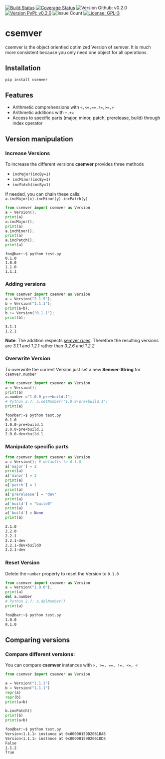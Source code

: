 [![Build Status](https://travis-ci.com/Sebi2020/csemver.svg?branch=master)](https://travis-ci.com/Sebi2020/csemver)
[![Coverage Status](https://coveralls.io/repos/github/Sebi2020/csemver/badge.svg?branch=feature%2Fdep)](https://coveralls.io/github/Sebi2020/csemver?branch=feature%2Fdep)
![Version Github: v0.2.0](https://img.shields.io/github/release/sebi2020/csemver.svg?colorB=green&style=flat)
[![Version PyPi: v0.2.0](https://img.shields.io/pypi/v/csemver.svg?colorB=green&style=flat)](https://pypi.org/project/csemver/)
![Issue Count](https://img.shields.io/github/issues-raw/sebi2020/csemver.svg?style=flat)
[![License: GPL-3](https://img.shields.io/github/license/sebi2020/csemver.svg?colorB=green&style=social)](https://github.com/Sebi2020/csemver/blob/master/LICENSE.md)
# csemver
csemver is the object orientied optimized Version of semver. It is much more consistent because you only need one object for all operations.
## Installation
```bash
pip install csemver
```
## Features
- Arithmetic comprehensions with `<,<=,==,!=,>=,>`
- Arithmetic additions with `+,+=`
- Access to specific parts (major, minor, patch, prerelease, build) through index operator

## Version manipulation
### Increase Versions
To increase the different versions **csemver** provides three methods
- `incMajor(incBy=1)`
- `incMinor(incBy=1)`
- `incPatch(incBy=1)`

If needed, you can chain these calls: `a.incMajor(x).incMinor(y).incPatch(y)`

```python
from csemver import csemver as Version
a = Version();
print(a)
a.incMajor();
print(a)
a.incMinor();
print(a)
a.incPatch();
print(a)
```

```console
foo@bar:~$ python test.py
0.1.0
1.0.0
1.1.0
1.1.1
```
### Adding versions
```python
from csemver import csemver as Version
a = Version("2.1.5");
b = Version("1.1.1");
print(a+b);
b += Version("0.1.1");
print(b);
```
```console
3.1.1
1.2.1
```
**Note**: The addition respects [semver rules](https://semver.org/#semantic-versioning-specification-semver). Therefore the resulting versions are *3.1.1* and *1.2.1*  rather than *3.2.6* and *1.2.2*

### Overwrite Version
To overwrite the current Version just set a new **Semver-String** for `csemver.number`
```python
from csemver import csemver as Version
a = Version();
print(a)
a.number ="1.0.0-pre+build.1";
# Python 2.7: a.setNumber("1.0.0-pre+build.1")
print(a)
```
```bash
foo@bar:~$ python test.py
0.1.0
1.0.0-pre+build.1
2.0.0-pre+build.1
2.0.0-dev+build.1
```

### Manipulate specific parts
```python
from csemver import csemver as Version
a = Version(); # defaults to 0.1.0
a['major'] = 2
print(a)
a['minor'] = 2
print(a)
a['patch'] = 1
print(a)
a['prerelease'] = "dev"
print(a)
a['build'] = "build0"
print(a)
a['build'] = None
print(a)
```

```bash
2.1.0
2.2.0
2.2.1
2.2.1-dev
2.2.1-dev+build0
2.2.1-dev
```
### Reset Version
Delete the `number` property to reset the Version to `0.1.0`
```python
from csemver import csemver as Version
a = Version("1.0.0");
print(a)
del a.number
# Python 2.7: a.delNumber()
print(a)
```

```bash
foo@bar:~$ python test.py
1.0.0
0.1.0
```
## Comparing versions
### Compare different versions:
You can compare **csemver** instances with `>, >=, ==, !=, <=, <`
```python
from csemver import csemver as Version

a = Version("1.1.1")
b = Version("1.1.1")
repr(a)
repr(b)
print(a<b)

b.incPatch()
print(b)
print(a<b)
```

```bash
foo@bar:~$ python test.py
Version<1.1.1> instance at 0x00000159D2061BA8
Version<1.1.1> instance at 0x00000159D2061DD8
False
1.1.2
True
```